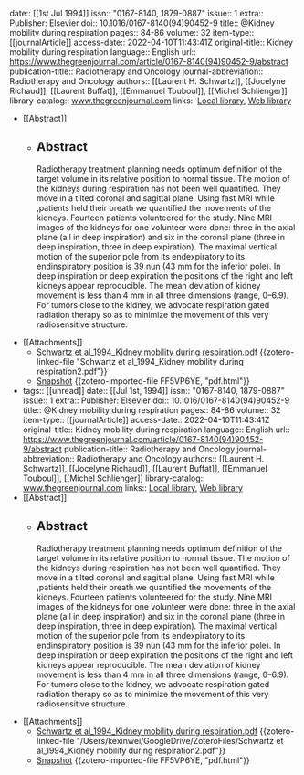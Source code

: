 date:: [[1st Jul 1994]]
issn:: "0167-8140, 1879-0887"
issue:: 1
extra:: Publisher: Elsevier
doi:: 10.1016/0167-8140(94)90452-9
title:: @Kidney mobility during respiration
pages:: 84-86
volume:: 32
item-type:: [[journalArticle]]
access-date:: 2022-04-10T11:43:41Z
original-title:: Kidney mobility during respiration
language:: English
url:: https://www.thegreenjournal.com/article/0167-8140(94)90452-9/abstract
publication-title:: Radiotherapy and Oncology
journal-abbreviation:: Radiotherapy and Oncology
authors:: [[Laurent H. Schwartz]], [[Jocelyne Richaud]], [[Laurent Buffat]], [[Emmanuel Touboul]], [[Michel Schlienger]]
library-catalog:: www.thegreenjournal.com
links:: [Local library](zotero://select/library/items/BB37PQFP), [Web library](https://www.zotero.org/users/6786528/items/BB37PQFP)

- [[Abstract]]
	- <h2>Abstract</h2><p>Radiotherapy treatment planning needs optimum definition of the target volume in its relative position to normal tissue. The motion of the kidneys during respiration has not been well quantified. They move in a tilted coronal and sagittal plane. Using fast MRI while ,patients held their breath we quantified the movements of the kidneys. Fourteen patients volunteered for the study. Nine MRI images of the kidneys for one volunteer were done: three in the axial plane (all in deep inspiration) and six in the coronal plane (three in deep inspiration, three in deep expiration). The maximal vertical motion of the superior pole from its endexpiratory to its endinspiratory position is 39 nun (43 mm for the inferior pole). In deep inspiration or deep expiration the positions of the right and left kidneys appear reproducible. The mean deviation of kidney movement is less than 4 mm in all three dimensions (range, 0–6.9). For tumors close to the kidney, we advocate respiration gated radiation therapy so as to minimize the movement of this very radiosensitive structure.</p>
- [[Attachments]]
	- [Schwartz et al_1994_Kidney mobility during respiration.pdf](zotero://select/library/items/D5MYWWEU) {{zotero-linked-file "Schwartz et al_1994_Kidney mobility during respiration2.pdf"}}
	- [Snapshot](https://www.thegreenjournal.com/article/0167-8140(94)90452-9/pdf) {{zotero-imported-file FF5VP6YE, "pdf.html"}}
- tags:: [[unread]]
  date:: [[Jul 1st, 1994]]
  issn:: "0167-8140, 1879-0887"
  issue:: 1
  extra:: Publisher: Elsevier
  doi:: 10.1016/0167-8140(94)90452-9
  title:: @Kidney mobility during respiration
  pages:: 84-86
  volume:: 32
  item-type:: [[journalArticle]]
  access-date:: 2022-04-10T11:43:41Z
  original-title:: Kidney mobility during respiration
  language:: English
  url:: https://www.thegreenjournal.com/article/0167-8140(94)90452-9/abstract
  publication-title:: Radiotherapy and Oncology
  journal-abbreviation:: Radiotherapy and Oncology
  authors:: [[Laurent H. Schwartz]], [[Jocelyne Richaud]], [[Laurent Buffat]], [[Emmanuel Touboul]], [[Michel Schlienger]]
  library-catalog:: www.thegreenjournal.com
  links:: [Local library](zotero://select/library/items/BB37PQFP), [Web library](https://www.zotero.org/users/6786528/items/BB37PQFP)
- [[Abstract]]
	- <h2>Abstract</h2><p>Radiotherapy treatment planning needs optimum definition of the target volume in its relative position to normal tissue. The motion of the kidneys during respiration has not been well quantified. They move in a tilted coronal and sagittal plane. Using fast MRI while ,patients held their breath we quantified the movements of the kidneys. Fourteen patients volunteered for the study. Nine MRI images of the kidneys for one volunteer were done: three in the axial plane (all in deep inspiration) and six in the coronal plane (three in deep inspiration, three in deep expiration). The maximal vertical motion of the superior pole from its endexpiratory to its endinspiratory position is 39 nun (43 mm for the inferior pole). In deep inspiration or deep expiration the positions of the right and left kidneys appear reproducible. The mean deviation of kidney movement is less than 4 mm in all three dimensions (range, 0–6.9). For tumors close to the kidney, we advocate respiration gated radiation therapy so as to minimize the movement of this very radiosensitive structure.</p>
- [[Attachments]]
	- [Schwartz et al_1994_Kidney mobility during respiration.pdf](zotero://select/library/items/RYJZE936) {{zotero-linked-file "/Users/kexinwei/GoogleDrive/ZoteroFiles/Schwartz et al_1994_Kidney mobility during respiration2.pdf"}}
	- [Snapshot](https://www.thegreenjournal.com/article/0167-8140(94)90452-9/pdf) {{zotero-imported-file FF5VP6YE, "pdf.html"}}